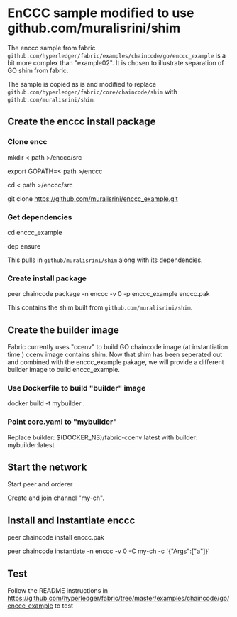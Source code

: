 # EnCCC sample modified to use github.com/muralisrini/shim

The enccc sample from fabric `github.com/hyperledger/fabric/examples/chaincode/go/enccc_example` is a bit more complex than "example02". It is chosen to illustrate separation of GO shim from fabric.

The sample is copied as is and modified to replace `github.com/hyperledger/fabric/core/chaincode/shim` with `github.com/muralisrini/shim`.

## Create the enccc install package
### Clone encc 
mkdir < path >/enccc/src
  
export GOPATH=< path >/enccc
  
cd < path >/enccc/src
  
git clone https://github.com/muralisrini/enccc_example.git

### Get dependencies
cd enccc_example

dep ensure

This pulls in `github/muralisrini/shim` along with its dependencies.

### Create install package
peer chaincode package  -n enccc -v 0 -p enccc_example enccc.pak

This contains the shim built from `github.com/muralisrini/shim`.

## Create the builder image
Fabric currently uses "ccenv" to build GO chaincode image (at instantiation time.) ccenv image contains shim. Now that shim has been seperated out and combined with the enccc_example pakage, we will provide a different builder image to build enccc_example.

### Use Dockerfile to build "builder" image
docker build -t mybuilder .

### Point core.yaml to "mybuilder"
Replace
builder: $(DOCKER_NS)/fabric-ccenv:latest
with
builder: mybuilder:latest

## Start the network
Start peer and orderer

Create and join channel "my-ch".

## Install and Instantiate enccc
peer chaincode install enccc.pak

peer chaincode instantiate -n enccc -v 0 -C my-ch  -c '{"Args":["a"]}'

## Test
Follow the README instructions in https://github.com/hyperledger/fabric/tree/master/examples/chaincode/go/enccc_example to test
